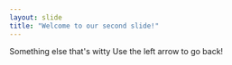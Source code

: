 ```yaml
---
layout: slide
title: "Welcome to our second slide!"
---
```

Something else that's witty
Use the left arrow to go back!
